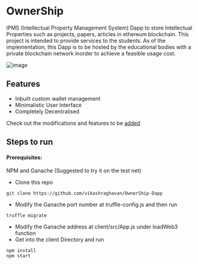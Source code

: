 # OwnerShip

IPMS (Intellectual Property Management System) Dapp to store Intellectual Properties such as projects, papers, articles in ethereum blockchain. This project is intended to provide services to the students. As of the implementation, this Dapp is to be hosted by the educational bodies with a private blockchain network inorder to achieve a feasible usage cost. 

![image](https://user-images.githubusercontent.com/48412820/136960360-8f02e87f-323f-4653-ae1d-ea4c7b787ee5.png)

## Features

- Inbuilt custom wallet management
- Minimalistic User Interface
- Completely Decentralised

Check out the modifications and features to be [added](https://github.com/vikashraghavan/OwnerShip-Dapp/blob/main/ExpectedFeatures.md)

## Steps to run

#### Prerequisites: 
NPM and Ganache (Suggested to try it on the test net)

- Clone this repo
```
git clone https://github.com/vikashraghavan/OwnerShip-Dapp
```
- Modify the Ganache port number at truffle-config.js and then run
```
truffle migrate
```
- Modify the Ganache address at client/src/App.js under loadWeb3 function
- Get into the client Directory and run
```
npm install
npm start
```
